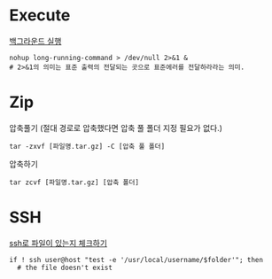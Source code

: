 # Execute

[백그라운드 실행](http://unix.stackexchange.com/questions/103731/run-a-command-without-making-me-wait)

    nohup long-running-command > /dev/null 2>&1 &
    # 2>&1의 의미는 표준 출력의 전달되는 곳으로 표준에러를 전달하라라는 의미. 
    
# Zip

압축풀기 (절대 경로로 압축했다면 압축 풀 폴더 지정 필요가 없다.)

    tar -zxvf [파일명.tar.gz] -C [압축 풀 폴더]
압축하기

    tar zcvf [파일명.tar.gz] [압축 폴더]

# SSH

[ssh로 파일이 있는지 체크하기](http://serverfault.com/questions/103174/check-to-see-if-a-directory-exists-remotely-shell-script)

    if ! ssh user@host "test -e '/usr/local/username/$folder'"; then
      # the file doesn't exist
